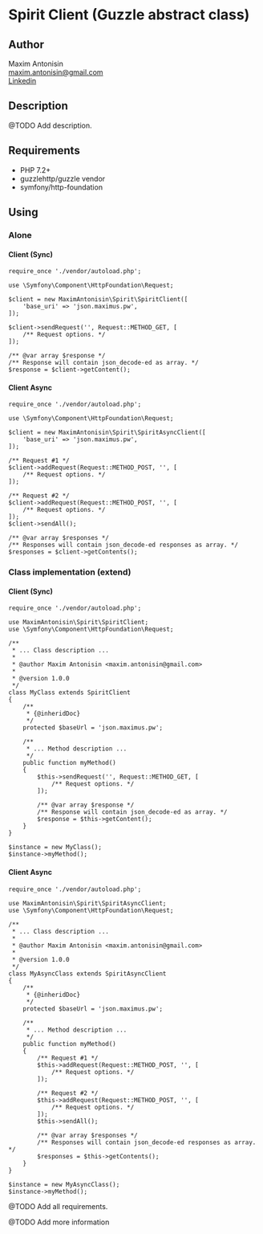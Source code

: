 # Spirit Client (Guzzle abstract class)

## Author 
Maxim Antonisin <br>
[maxim.antonisin@gmail.com](mailto:maxim.antonisin@gmail.com) <br>
[Linkedin](https://www.linkedin.com/in/mantonishin/)


## Description
@TODO Add description.

## Requirements
- PHP 7.2+
- guzzlehttp/guzzle vendor
- symfony/http-foundation

## Using
### Alone

#### Client (Sync)

```
require_once './vendor/autoload.php';

use \Symfony\Component\HttpFoundation\Request;

$client = new MaximAntonisin\Spirit\SpiritClient([
    'base_uri' => 'json.maximus.pw',
]);

$client->sendRequest('', Request::METHOD_GET, [
    /** Request options. */
]);

/** @var array $response */
/** Response will contain json_decode-ed as array. */
$response = $client->getContent();
```

#### Client Async
```
require_once './vendor/autoload.php';

use \Symfony\Component\HttpFoundation\Request;

$client = new MaximAntonisin\Spirit\SpiritAsyncClient([
    'base_uri' => 'json.maximus.pw',
]);

/** Request #1 */
$client->addRequest(Request::METHOD_POST, '', [
    /** Request options. */
]);

/** Request #2 */
$client->addRequest(Request::METHOD_POST, '', [
    /** Request options. */
]);
$client->sendAll();

/** @var array $responses */
/** Responses will contain json_decode-ed responses as array. */
$responses = $client->getContents();
```

### Class implementation (extend)
#### Client (Sync)
```
require_once './vendor/autoload.php';

use MaximAntonisin\Spirit\SpiritClient;
use \Symfony\Component\HttpFoundation\Request;

/**
 * ... Class description ...
 *
 * @author Maxim Antonisin <maxim.antonisin@gmail.com>
 *
 * @version 1.0.0
 */
class MyClass extends SpiritClient
{
    /**
     * {@inheridDoc}
     */
    protected $baseUrl = 'json.maximus.pw';

    /**
     * ... Method description ...
     */
    public function myMethod()
    {
        $this->sendRequest('', Request::METHOD_GET, [
            /** Request options. */
        ]);

        /** @var array $response */
        /** Response will contain json_decode-ed as array. */
        $response = $this->getContent();
    }
}

$instance = new MyClass();
$instance->myMethod();
```

#### Client Async
```
require_once './vendor/autoload.php';

use MaximAntonisin\Spirit\SpiritAsyncClient;
use \Symfony\Component\HttpFoundation\Request;

/**
 * ... Class description ...
 *
 * @author Maxim Antonisin <maxim.antonisin@gmail.com>
 *
 * @version 1.0.0
 */
class MyAsyncClass extends SpiritAsyncClient
{
    /**
     * {@inheridDoc}
     */
    protected $baseUrl = 'json.maximus.pw';

    /**
     * ... Method description ...
     */
    public function myMethod()
    {
        /** Request #1 */
        $this->addRequest(Request::METHOD_POST, '', [
            /** Request options. */
        ]);

        /** Request #2 */
        $this->addRequest(Request::METHOD_POST, '', [
            /** Request options. */
        ]);
        $this->sendAll();

        /** @var array $responses */
        /** Responses will contain json_decode-ed responses as array. */
        $responses = $this->getContents();
    }
}

$instance = new MyAsyncClass();
$instance->myMethod();
```


@TODO Add all requirements.


@TODO Add more information 